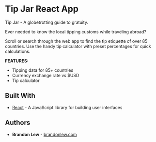 # Tip Jar React App

Tip Jar - A globetrotting guide to gratuity.

Ever needed to know the local tipping customs while traveling abroad?

Scroll or search through the web app to find the tip etiquette of over 85 countries. Use the handy tip calculator with preset percentages for quick calculations.

**FEATURES:**
* Tipping data for 85+ countries
* Currency exchange rate vs $USD
* Tip calculator

## Built With

* [React](https://reactjs.org) - A JavaScript library for building user interfaces

## Authors

* **Brandon Lew** - [brandonlew.com](http://www.brandonlew.com)
